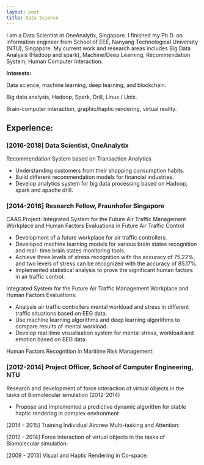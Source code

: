 ```yaml
---
layout: post
title: Data Science
---
```


I am a Data Scientist at OneAnalytix, Singapore. I finished my Ph.D. on information engineer from School of EEE, Nanyang Technological University (NTU), Singapore. My current work and research areas includes Big Data Analysis (Hadoop and spark), Machine/Deep Learning, Recommendation System, Human Computer Interaction.



**Interests:**

Data science, machine learning, deep learning, and blockchain.

Big data analysis, Hadoop, Spark, Drill, Linux / Unix. 

Brain-computer interaction, graphic/haptic rendering, virtual reality.



## Experience:


### [2016-2018] Data Scientist, OneAnalytix
Recommendation System based on Transaction Analytics
* Understanding customers from their shopping consumption habits.
* Build different recommendation models for financial industries.
* Develop analytics system for big data processing based on Hadoop, spark and
apache drill.


### [2014-2016] Research Fellow, Fraunhofer Singapore 
CAAS Project: Integrated System for the Future Air Traffic Management Workplace and Human Factors Evaluations in Future Air Traffic Control 
* Development of a future workplace for air traffic controllers.
* Developed machine learning models for various brain states recognition and real-
time brain states monitoring tools.
* Achieve three levels of stress recognition with the accuracy of 75.22%, and two
levels of stress can be recognized with the accuracy of 85.17%.
* Implemented statistical analysis to prove the significant human factors in air traffic
control.

Integrated System for the Future Air Traffic Management Workplace and Human Factors Evaluations:
* Analysis air traffic controllers mental workload and stress in different traffic situations based on EEG data.
* Use machine learning algorithms and deep learning algorithms to compare results of mental workload.
* Develop real-time visualisation system for mental stress, workload and emotion based on EEG data.

Human Factors Recognition in Maritime Risk Management: 

### [2012-2014] Project Officer, School of Computer Engineering, NTU 
Research and development of force interaction of virtual objects in the tasks of Biomolecular simulation (2012-2014)
* Propose and implemented a predictive dynamic algorithm for stable haptic rendering in complex environment


[2014 - 2015] Training Individual Aircrew Multi-tasking and Attention:

[2012 - 2014] Force interaction of virtual objects in the tasks of Biomolecular simulation:

[2009 - 2013] Visual and Haptic Rendering in Co-space:
